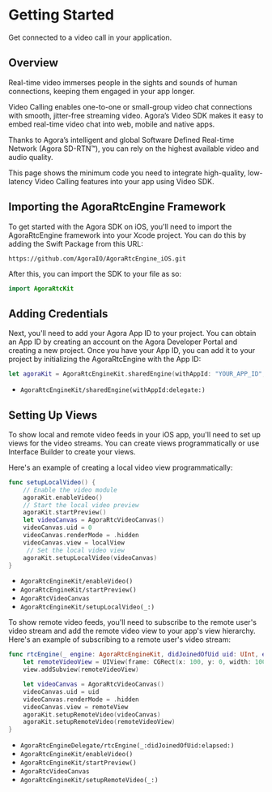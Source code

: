# Getting Started

Get connected to a video call in your application.

## Overview

Real-time video immerses people in the sights and sounds of human connections, keeping them engaged in your app longer.

Video Calling enables one-to-one or small-group video chat connections with smooth, jitter-free streaming video. Agora’s Video SDK makes it easy to embed real-time video chat into web, mobile and native apps.

Thanks to Agora’s intelligent and global Software Defined Real-time Network (Agora SD-RTN™), you can rely on the highest available video and audio quality.

This page shows the minimum code you need to integrate high-quality, low-latency Video Calling features into your app using Video SDK.

## Importing the AgoraRtcEngine Framework

To get started with the Agora SDK on iOS, you'll need to import the AgoraRtcEngine framework into your Xcode project. You can do this by adding the Swift Package from this URL:

```text
https://github.com/AgoraIO/AgoraRtcEngine_iOS.git
```

After this, you can import the SDK to your file as so:

```swift
import AgoraRtcKit
```

## Adding Credentials

Next, you'll need to add your Agora App ID to your project. You can obtain an App ID by creating an account on the Agora Developer Portal and creating a new project. Once you have your App ID, you can add it to your project by initializing the AgoraRtcEngine with the App ID:

```swift
let agoraKit = AgoraRtcEngineKit.sharedEngine(withAppId: "YOUR_APP_ID", delegate: self)
```

- ``AgoraRtcEngineKit/sharedEngine(withAppId:delegate:)``

## Setting Up Views

To show local and remote video feeds in your iOS app, you'll need to set up views for the video streams. You can create views programmatically or use Interface Builder to create your views.

Here's an example of creating a local video view programmatically:

```swift
func setupLocalVideo() {
    // Enable the video module
    agoraKit.enableVideo()
    // Start the local video preview
    agoraKit.startPreview()
    let videoCanvas = AgoraRtcVideoCanvas()
    videoCanvas.uid = 0
    videoCanvas.renderMode = .hidden
    videoCanvas.view = localView
     // Set the local video view
    agoraKit.setupLocalVideo(videoCanvas)
}
```

- ``AgoraRtcEngineKit/enableVideo()``
- ``AgoraRtcEngineKit/startPreview()``
- ``AgoraRtcVideoCanvas``
- ``AgoraRtcEngineKit/setupLocalVideo(_:)``

To show remote video feeds, you'll need to subscribe to the remote user's video stream and add the remote video view to your app's view hierarchy. Here's an example of subscribing to a remote user's video stream:

```swift
func rtcEngine(_ engine: AgoraRtcEngineKit, didJoinedOfUid uid: UInt, elapsed: Int) {
    let remoteVideoView = UIView(frame: CGRect(x: 100, y: 0, width: 100, height: 100))
    view.addSubview(remoteVideoView)

    let videoCanvas = AgoraRtcVideoCanvas()
    videoCanvas.uid = uid
    videoCanvas.renderMode = .hidden
    videoCanvas.view = remoteView
    agoraKit.setupRemoteVideo(videoCanvas)
    agoraKit.setupRemoteVideo(remoteVideoView)
}
```

- ``AgoraRtcEngineDelegate/rtcEngine(_:didJoinedOfUid:elapsed:)``
- ``AgoraRtcEngineKit/enableVideo()``
- ``AgoraRtcEngineKit/startPreview()``
- ``AgoraRtcVideoCanvas``
- ``AgoraRtcEngineKit/setupRemoteVideo(_:)``
